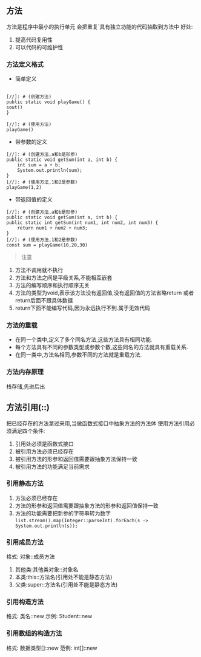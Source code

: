 ## 方法
方法是程序中最小的执行单元
会把重复`具有独立功能的代码抽取到方法中
好处:
1. 提高代码复用性
2. 可以代码的可维护性

### 方法定义格式

- 简单定义
```

[//]: # (创建方法)
public static void playGame() {
sout()
}

[//]: # (使用方法)
playGame()
```
- 带参数的定义
```
[//]: # (创建方法,a和b是形参)
public static void getSum(int a, int b) {
    int sum = a + b;
    System.out.println(sum);
}
[//]: # (使用方法,1和2是参数)
playGame(1,2)
```
- 带返回值的定义
```
[//]: # (创建方法,a和b是形参)
public static void getSum(int a, int b) {
public static int getSum(int num1, int num2, int num3) {
    return num1 + num2 + num3;
}
[//]: # (使用方法,1和2是参数)
const sum = playGame(10,20,30)
```
> 注意
1. 方法不调用就不执行
2. 方法和方法之间是平级关系,不能相互嵌套
3. 方法的编写顺序和执行顺序无关
4. 方法的类型为void,表示该方法没有返回值,没有返回值的方法省略return 或者return后面不跟具体数据
5. return下面不能编写代码,因为永远执行不到.属于无效代码

### 方法的重载
- 在同一个类中,定义了多个同名方法,这些方法具有相同功能.
- 每个方法具有不同的参数类型或参数个数,这些同名的方法就具有重载关系.
- 在同一类中,方法名相同,参数不同的方法就是重载方法.

### 方法内存原理
栈存储,先进后出 


## 方法引用(::)
把已经存在的方法拿过来用,当做函数式接口中抽象方法的方法体
使用方法引用必须满足四个条件:
1. 引用处必须是函数式接口
2. 被引用方法必须已经存在
3. 被引用方法的形参和返回值需要跟抽象方法保持一致
4. 被引用方法的功能满足当前需求
### 引用静态方法
1. 方法必须已经存在
2. 方法的形参和返回值需要跟抽象方法的形参和返回值保持一致
3. 方法的功能需要把新参的字符串转为数字
   ```list.stream().map(Integer::parseInt).forEach(s -> System.out.println(s));```
### 引用成员方法
格式: 对象::成员方法
1. 其他类:其他类对象::对象名
2. 本类:this::方法名(引用处不能是静态方法)
3. 父类:super::方法名(引用处不能是静态方法)
### 引用构造方法
格式: 类名::new
示例: Student::new
### 引用数组的构造方法
格式: 数据类型[]::new
范例: int[]::new
